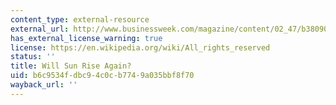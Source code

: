 ```yaml
---
content_type: external-resource
external_url: http://www.businessweek.com/magazine/content/02_47/b3809001.htm
has_external_license_warning: true
license: https://en.wikipedia.org/wiki/All_rights_reserved
status: ''
title: Will Sun Rise Again?
uid: b6c9534f-dbc9-4c0c-b774-9a035bbf8f70
wayback_url: ''
---
```

